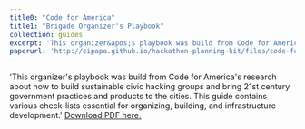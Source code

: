```yaml
---
title0: "Code for America"
title1: "Brigade Organizer's Playbook"
collection: guides
excerpt: 'This organizer&apos;s playbook was build from Code for America&apos;s research about how to build sustainable civic hacking groups and bring 21st century government practices and products to the cities. This guide contains various check-lists essential for organizing, building, and infrastructure development.'
paperurl: 'http://eipapa.github.io/hackathon-planning-kit/files/code-for-America-playbook.pdf'
---
```

'This organizer&apos;s playbook was build from Code for America&apos;s research about how to build sustainable civic hacking groups and bring 21st century government practices and products to the cities. This guide contains various check-lists essential for organizing, building, and infrastructure development.'
[Download PDF here.](http://eipapa.github.io/hackathon-planning-kit/files/code-for-America-playbook.pdf)
